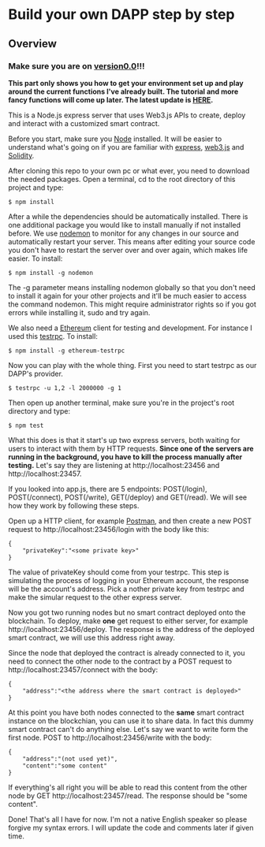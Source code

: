 # Build your own DAPP step by step

## Overview

### Make sure you are on [version0.0](https://github.com/congxinUSC/Web3Study/tree/version0.0)!!!

**This part only shows you how to get your environment set up and play around the current functions I've already built. The tutorial and more fancy functions will come up later. The latest update is [HERE](https://github.com/congxinUSC/Web3Study).**

This is a Node.js express server that uses Web3.js APIs to create, deploy and interact with a customized smart contract.

Before you start, make sure you [Node](https://nodejs.org/en/) installed. It will be easier to understand what's going on if you are familiar with [express](https://expressjs.com/), [web3.js](https://web3js.readthedocs.io/en/1.0/) and [Solidity](https://solidity.readthedocs.io/en/develop/).

After cloning this repo to your own pc or what ever, you need to download the needed packages. Open a terminal, cd to the root directory of this project and type:

`$ npm install`

After a while the dependencies should be automatically installed. There is one additional package you would like to install manually if not installed before. We use [nodemon](https://nodemon.io/) to monitor for any changes in our source and automatically restart your server. This means after editing your source code you don't have to restart the server over and over again, which makes life easier. To install:

`$ npm install -g nodemon`

The -g parameter means installing nodemon globally so that you don't need to install it again for your other projects and it'll be much easier to access the command nodemon. This might require administrator rights so if you got errors while installing it, sudo and try again.

We also need a [Ethereum](https://www.ethereum.org/) client for testing and development. For instance I used this [testrpc](https://www.ethereum.org/). To install:

`$ npm install -g ethereum-testrpc`

Now you can play with the whole thing. First you need to start testrpc as our DAPP's provider.

`$ testrpc -u 1,2 -l 2000000 -g 1`

Then open up another terminal, make sure you're in the project's root directory and type:

`$ npm test`

What this does is that it start's up two express servers, both waiting for users to interact with them by HTTP requests. **Since one of the servers are running in the background, you have to kill the process manually after testing.** Let's say they are listening at http://localhost:23456 and http://localhost:23457.

If you looked into app.js, there are 5 endpoints: POST(/login), POST(/connect), POST(/write), GET(/deploy) and GET(/read). We will see how they work by following these steps.

Open up a HTTP client, for example [Postman](https://www.getpostman.com/), and then create a new POST request to http://localhost:23456/login with the body like this:

```
{
	"privateKey":"<some private key>"
}
```

The value of privateKey should come from your testrpc. This step is simulating the process of logging in your Ethereum account, the response will be the account's address. Pick a nother private key from testrpc and make the simular request to the other express server.

Now you got two running nodes but no smart contract deployed onto the blockchain. To deploy, make **one** get request to either server, for example http://localhost:23456/deploy. The response is the address of the deployed smart contract, we will use this address right away.

Since the node that deployed the contract is already connected to it, you need to connect the other node to the contract by a POST request to http://localhost:23457/connect with the body:

```
{
	"address":"<the address where the smart contract is deployed>"
}
```

At this point you have both nodes connected to the **same** smart contract instance on the blockchian, you can use it to share data. In fact this dummy smart contract can't do anything else. Let's say we want to write form the first node. POST to http://localhost:23456/write with the body:

```
{
	"address":"(not used yet)",
	"content":"some content"
}
```

If everything's all right you will be able to read this content from the other node by GET http://localhost:23457/read. The response should be "some content".

Done! That's all I have for now. I'm not a native English speaker so please forgive my syntax errors. I will update the code and comments later if given time.